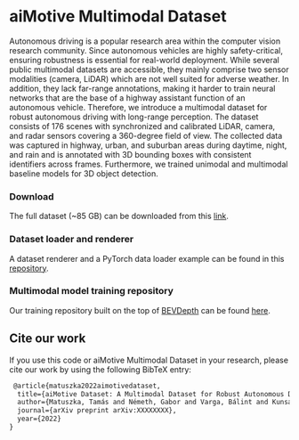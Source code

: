 # aiMotive Multimodal Dataset
Autonomous driving is a popular research area within the computer vision research community.  Since autonomous vehicles are highly safety-critical, ensuring robustness is essential for real-world deployment. While several public multimodal datasets are accessible, they mainly comprise two sensor modalities (camera, LiDAR) which are not well suited for adverse weather. In addition, they lack far-range annotations, making it harder to train neural networks that are the base of a highway assistant function of an autonomous vehicle. Therefore, we introduce a multimodal dataset for robust autonomous driving with long-range perception. The dataset consists of 176 scenes with synchronized and calibrated LiDAR, camera, and radar sensors covering a 360-degree field of view. The collected data was captured in highway, urban, and suburban areas during daytime, night, and rain and is annotated with 3D bounding boxes with consistent identifiers across frames. Furthermore, we trained unimodal and multimodal baseline models for 3D object detection.

### Download
The full dataset (~85 GB) can be downloaded from this [link](https://aimotive-dataset.s3.eu-central-1.amazonaws.com/aimotive-dataset.zip).

### Dataset loader and renderer
A dataset renderer and a PyTorch data loader example can be found in this [repository](https://github.com/aimotive/aimotive-dataset-loader).

### Multimodal model training repository
Our training repository built on the top of [BEVDepth](https://github.com/Megvii-BaseDetection/BEVDepth) can be found [here](https://github.com/aimotive/mm_training).

## Cite our work
If you use this code or aiMotive Multimodal Dataset in your research, please cite our work by using the following BibTeX entry:

```latex
 @article{matuszka2022aimotivedataset,
  title={aiMotive Dataset: A Multimodal Dataset for Robust Autonomous Driving with Long-Range Perception},
  author={Matuszka, Tamás and Németh, Gabor and Varga, Bálint and Kunsági-Máté, Sándor and Barton, Iván and Hajas, Péter and Szeghy, Dávid and Pető, Levente},
  journal={arXiv preprint arXiv:XXXXXXXX},
  year={2022}
}
```
